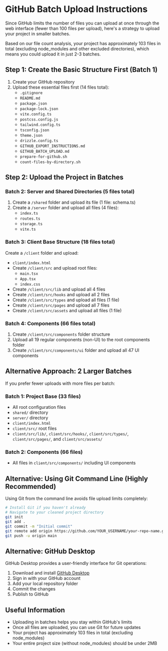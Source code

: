 # GitHub Batch Upload Instructions

Since GitHub limits the number of files you can upload at once through the web interface (fewer than 100 files per upload), here's a strategy to upload your project in smaller batches.

Based on our file count analysis, your project has approximately 103 files in total (excluding node_modules and other excluded directories), which means you could upload it in just 2-3 batches.

## Step 1: Create the Basic Structure First (Batch 1)

1. Create your GitHub repository
2. Upload these essential files first (14 files total):
   - `.gitignore`
   - `README.md`
   - `package.json`
   - `package-lock.json`
   - `vite.config.ts`
   - `postcss.config.js`
   - `tailwind.config.ts`
   - `tsconfig.json`
   - `theme.json`
   - `drizzle.config.ts`
   - `GITHUB_EXPORT_INSTRUCTIONS.md`
   - `GITHUB_BATCH_UPLOAD.md`
   - `prepare-for-github.sh`
   - `count-files-by-directory.sh`

## Step 2: Upload the Project in Batches

### Batch 2: Server and Shared Directories (5 files total)
1. Create a `/shared` folder and upload its file (1 file: schema.ts)
2. Create a `/server` folder and upload all files (4 files):
   - `index.ts`
   - `routes.ts`
   - `storage.ts`
   - `vite.ts`

### Batch 3: Client Base Structure (18 files total)
Create a `/client` folder and upload:
- `client/index.html`
- Create `/client/src` and upload root files:
  - `main.tsx`
  - `App.tsx`
  - `index.css`
- Create `/client/src/lib` and upload all 4 files
- Create `/client/src/hooks` and upload all 2 files
- Create `/client/src/types` and upload all files (1 file)
- Create `/client/src/pages` and upload all 7 files
- Create `/client/src/assets` and upload all files (1 file)

### Batch 4: Components (66 files total)
1. Create `/client/src/components` folder structure
2. Upload all 19 regular components (non-UI) to the root components folder
3. Create `/client/src/components/ui` folder and upload all 47 UI components

## Alternative Approach: 2 Larger Batches

If you prefer fewer uploads with more files per batch:

### Batch 1: Project Base (33 files)
- All root configuration files
- `shared/` directory
- `server/` directory
- `client/index.html`
- `client/src/` root files
- `client/src/lib/`, `client/src/hooks/`, `client/src/types/`, `client/src/pages/`, and `client/src/assets/`

### Batch 2: Components (66 files)
- All files in `client/src/components/` including UI components

## Alternative: Using Git Command Line (Highly Recommended)

Using Git from the command line avoids file upload limits completely:

```bash
# Install Git if you haven't already
# Navigate to your cleaned project directory
git init
git add .
git commit -m "Initial commit"
git remote add origin https://github.com/YOUR_USERNAME/your-repo-name.git
git push -u origin main
```

## Alternative: GitHub Desktop

GitHub Desktop provides a user-friendly interface for Git operations:

1. Download and install [GitHub Desktop](https://desktop.github.com/)
2. Sign in with your GitHub account
3. Add your local repository folder
4. Commit the changes
5. Publish to GitHub

## Useful Information

- Uploading in batches helps you stay within GitHub's limits
- Once all files are uploaded, you can use Git for future updates
- Your project has approximately 103 files in total (excluding node_modules)
- Your entire project size (without node_modules) should be under 2MB